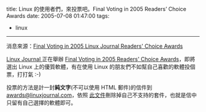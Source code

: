 title: Linux 的使用者們，來投票吧。Final Voting in 2005 Readers’ Choice Awards
date: 2005-07-08 01:47:00
tags: 
- linux
---

消息來源：[Final Voting in 2005 Linux Journal Readers' Choice Awards](http://gnomedesktop.org/node/2316)

[Linux Journal ](http://www.linuxjournal.com/) 正在舉辦 [Final Voting in 2005 Readers' Choice Awards](http://www.linuxjournal.com/article/8272)，即將選出 Linux 上的優質軟體，有在使用 Linux 的朋友們不如幫自己喜歡的軟體投個票，打打氣 :-)

投票的方法是計一封**純文字**(不可以使用 HTML 郵件)的信件到 [awards@linuxjournal.com](mailto:awards@linuxjournal.com)，依照 [此文件](ftp://ftp.ssc.com/pub/lj/Web/RC/8272.txt)刪除掉自己不支持的套件，也就是信中只留有自己選擇的軟體即可。